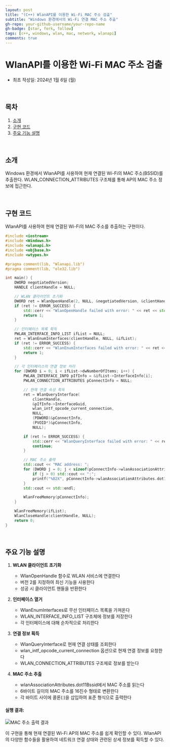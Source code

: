 ```yaml
---
layout: post
title: "(C++) WlanAPI를 이용한 Wi-Fi MAC 주소 검출"
subtitle: "Windows 환경에서의 Wi-Fi 연결 MAC 주소 추출"
gh-repo: your-github-username/your-repo-name
gh-badge: [star, fork, follow]
tags: [c++, windows, wlan, mac, network, wlanapi]
comments: true
---
```


# WlanAPI를 이용한 Wi-Fi MAC 주소 검출
- 최초 작성일: 2024년 1월 6일 (월)

<br/>

## 목차
1. [소개](#소개)
2. [구현 코드](#구현-코드)
3. [주요 기능 설명](#주요-기능-설명)

<br/>

## 소개
Windows 환경에서 WlanAPI를 사용하여 현재 연결된 Wi-Fi의 MAC 주소(BSSID)를 추출한다. WLAN_CONNECTION_ATTRIBUTES 구조체를 통해 AP의 MAC 주소 정보에 접근한다.

<br/>

## 구현 코드
WlanAPI를 사용하여 현재 연결된 Wi-Fi의 MAC 주소를 추출하는 구현이다.

```cpp
#include <iostream>
#include <Windows.h>
#include <wlanapi.h>
#include <objbase.h>
#include <wtypes.h>

#pragma comment(lib, "Wlanapi.lib")
#pragma comment(lib, "ole32.lib")

int main() {
    DWORD negotiatedVersion;
    HANDLE clientHandle = NULL;

    // WLAN 클라이언트 초기화
    DWORD ret = WlanOpenHandle(2, NULL, &negotiatedVersion, &clientHandle);
    if (ret != ERROR_SUCCESS) {
        std::cerr << "WlanOpenHandle failed with error: " << ret << std::endl;
        return 1;
    }

    // 인터페이스 목록 획득
    PWLAN_INTERFACE_INFO_LIST ifList = NULL;
    ret = WlanEnumInterfaces(clientHandle, NULL, &ifList);
    if (ret != ERROR_SUCCESS) {
        std::cerr << "WlanEnumInterfaces failed with error: " << ret << std::endl;
        return 1;
    }

    // 각 인터페이스의 연결 정보 처리
    for (DWORD i = 0; i < ifList->dwNumberOfItems; i++) {
        PWLAN_INTERFACE_INFO pIfInfo = &ifList->InterfaceInfo[i];
        PWLAN_CONNECTION_ATTRIBUTES pConnectInfo = NULL;

        // 현재 연결 속성 획득
        ret = WlanQueryInterface(
            clientHandle,
            &pIfInfo->InterfaceGuid,
            wlan_intf_opcode_current_connection,
            NULL,
            (PDWORD)&pConnectInfo,
            (PVOID*)&pConnectInfo,
            NULL);

        if (ret != ERROR_SUCCESS) {
            std::cerr << "WlanQueryInterface failed with error: " << ret << std::endl;
            continue;
        }

        // MAC 주소 출력
        std::cout << "MAC address: ";
        for (DWORD j = 0; j < sizeof(pConnectInfo->wlanAssociationAttributes.dot11Bssid); j++) {
            if (j > 0) std::cout << ":";
            printf("%02X", pConnectInfo->wlanAssociationAttributes.dot11Bssid[j]);
        }
        std::cout << std::endl;

        WlanFreeMemory(pConnectInfo);
    }

    WlanFreeMemory(ifList);
    WlanCloseHandle(clientHandle, NULL);
    return 0;
}
```

<br/>

## 주요 기능 설명

1. **WLAN 클라이언트 초기화**
   - WlanOpenHandle 함수로 WLAN 서비스에 연결한다
   - 버전 2를 지정하여 최신 기능을 사용한다
   - 성공 시 클라이언트 핸들을 반환한다

2. **인터페이스 열거**
   - WlanEnumInterfaces로 무선 인터페이스 목록을 가져온다
   - WLAN_INTERFACE_INFO_LIST 구조체에 정보를 저장한다
   - 각 인터페이스에 대해 순차적으로 처리한다

3. **연결 정보 획득**
   - WlanQueryInterface로 현재 연결 상태를 조회한다
   - wlan_intf_opcode_current_connection 옵션으로 현재 연결 정보를 요청한다
   - WLAN_CONNECTION_ATTRIBUTES 구조체로 정보를 받는다

4. **MAC 주소 추출**
   - wlanAssociationAttributes.dot11Bssid에서 MAC 주소를 읽는다
   - 6바이트 길이의 MAC 주소를 16진수 형태로 변환한다
   - 각 바이트 사이에 콜론(:)을 삽입하여 표준 형식으로 출력한다

#### 실행 결과:
![MAC 주소 출력 결과](https://user-images.githubusercontent.com/68185569/219561425-804218a4-137d-47aa-a0be-6c993f9e0ba7.png)

이 구현을 통해 현재 연결된 Wi-Fi AP의 MAC 주소를 쉽게 확인할 수 있다. WlanAPI의 다양한 함수들을 활용하여 네트워크 연결 상태와 관련된 상세 정보를 획득할 수 있다.
